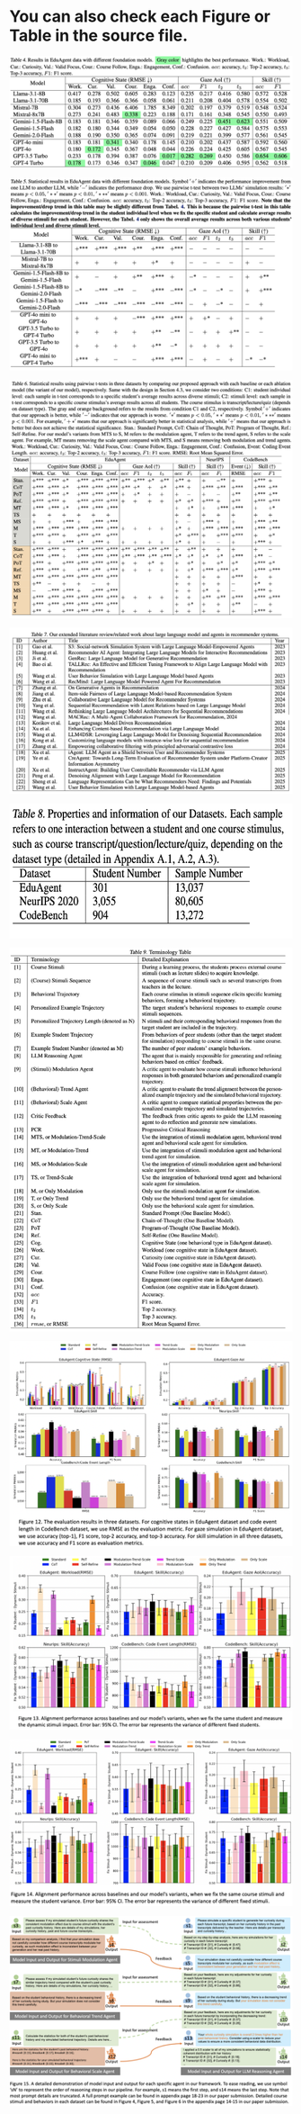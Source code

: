 # You can also check each Figure or Table in the source file.



![Table4](./Table4.png)

![Table5](./Table5.png)

![Table6](./Table6.png)

![Table7](./Table7.png)

<p align="center">
<img src="./Table8.png" alt="Table 8" width="600" height="240">
</p>


![Table9](./Table9.png)


![Figure12](./Figure12.png)

![Figure13](./Figure13.png)

![Figure14](./Figure14.png)

![Figure14](./Figure15.png)



<!-- 



-->
